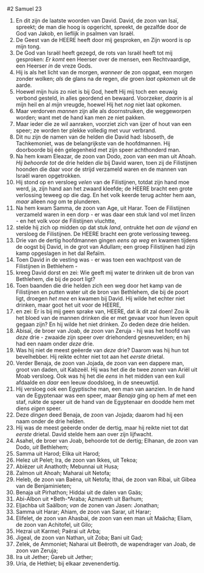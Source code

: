 #2 Samuel 23
1. En dit zijn de laatste woorden van David. David, de zoon van Isaï, spreekt; de man die hoog is opgericht, spreekt, de gezalfde door de God van Jakob, en lieflijk in psalmen van Israël. 
2. De Geest van de HEERE heeft door mij gesproken, en Zijn woord is op mijn tong. 
3. De God van Israël heeft gezegd, de rots van Israël heeft tot mij gesproken: *Er komt* een Heerser over de mensen, een Rechtvaardige, een Heerser *in* de vreze Gods. 
4. Hij is als het licht van de morgen, *wanneer* de zon opgaat, een morgen zonder wolken; *als* de glans na de regen, *die* groen *laat opkomen* uit de aarde. 
5. Hoewel mijn huis zo niet is bij God, heeft Hij mij toch een eeuwig verbond gesteld, in alles geordend en bewaard. Voorzeker, *daarin* is al mijn heil en al *mijn* vreugde, hoewel Hij het *nog* niet laat opkomen. 
6. Maar verdorven *mannen* zijn alle als doornstruiken, die weggeworpen worden; want met de hand kan men ze niet pakken. 
7. Maar ieder die ze wil aanraken, voorziet zich van ijzer of hout van een speer; ze worden ter plekke volledig met vuur verbrand.
8. Dit nu zijn de namen van de helden die David had: Isboseth, de Tachkemoniet, was de belangrijkste van de hoofdmannen. Hij doorboorde bij één gelegenheid met zijn speer achthonderd man.
9. Na hem kwam Eleazar, de zoon van Dodo, zoon van een man uit Ahoah. *Hij behoorde tot* de drie helden *die* bij David waren, toen zij de Filistijnen hoonden die daar voor de strijd verzameld waren en de mannen van Israël waren opgetrokken.
10. Hij stond op en versloeg *velen* van de Filistijnen, totdat zijn hand moe werd, ja, zijn hand aan het zwaard kleefde; de HEERE bracht een grote verlossing teweeg op die dag. En het volk keerde terug achter hem aan, *maar* alleen *nog* om te plunderen.
11. Na hem kwam Samma, de zoon van Age, uit Harar. Toen de Filistijnen verzameld waren in een dorp - er was daar een stuk land vol met linzen - en het volk voor de Filistijnen vluchtte,
12. stelde hij zich op midden op dat stuk *land*, ontrukte het *aan de vijand* en versloeg de Filistijnen. De HEERE bracht een grote verlossing teweeg.
13. Drie van de dertig hoofdmannen gingen *eens op weg* en kwamen tijdens de oogst bij David, in de grot van Adullam; een groep Filistijnen had zijn kamp opgeslagen in het dal Refaïm.
14. Toen David in de vesting was - er was toen een wachtpost van de Filistijnen in Bethlehem -
15. kreeg David dorst en zei: Wie geeft mij water te drinken uit de bron van Bethlehem, die bij de poort ligt?
16. Toen baanden die drie helden zich een weg door het kamp van de Filistijnen en putten water uit de bron van Bethlehem, die bij de poort ligt, droegen *het mee* en kwamen bij David. Hij wilde het echter niet drinken, maar goot het uit voor de HEERE,
17. en zei: Er is bij mij geen sprake van, HEERE, dat ik dit zal doen! Zou ik het bloed van de mannen drinken die er met gevaar voor hun leven opuit gegaan zijn? En hij wilde het niet drinken. Zo deden deze drie helden.
18. Abisaï, de broer van Joab, de zoon van Zeruja - hij was het hoofd van *deze* drie - zwaaide zijn speer over driehonderd gesneuvelden; en hij had een naam onder *deze* drie.
19. Was hij niet de meest geëerde van *deze* drie? Daarom was hij hun tot bevelhebber. Hij reikte echter niet tot aan het *eerste* drietal.
20. Verder Benaja, de zoon van Jojada, de zoon van een dappere man, groot van daden, uit Kabzeël. Hij was het die de twee *zonen* van Ariël uit Moab versloeg. Ook was hij het die *eens* in het midden van een kuil afdaalde en *daar* een leeuw doodsloeg, in de sneeuwtijd.
21. Hij versloeg ook een Egyptische man, een man van aanzien. In de hand van de Egyptenaar was een speer, maar *Benaja* ging op hem af met een staf, rukte de speer uit de hand van de Egyptenaar en doodde hem met diens *eigen* speer.
22. Deze *dingen* deed Benaja, de zoon van Jojada; daarom had hij een naam onder de drie helden.
23. Hij was de meest geëerde onder de dertig, maar hij reikte niet tot dat *eerste* drietal. David stelde hem aan over zijn lijfwacht.
24. Asahel, de broer van Joab, behoorde tot de dertig; Elhanan, de zoon van Dodo, *uit* Bethlehem;
25. Samma uit Harod; Elika uit Harod;
26. Helez uit Pelet; Ira, de zoon van Ikkes, uit Tekoa;
27. Abiëzer uit Anathoth; Mebunnai uit Husa;
28. Zalmon uit Ahoah; Maharai uit Netofa;
29. Heleb, de zoon van Baëna, uit Netofa; Ithai, de zoon van Ribai, uit Gibea van de Benjaminieten;
30. Benaja uit Pirhathon; Hiddai uit de dalen van Gaäs;
31. Abi-Albon uit *Beth-*Araba; Azmaveth uit Barhum;
32. Eljachba uit Saälbon; *van* de zonen van Jasen: Jonathan;
33. Samma uit Harar; Ahiam, de zoon van Sarar, uit Harar;
34. Elifelet, de zoon van Ahasbai, de zoon van een man uit Maächa; Eliam, de zoon van Achitofel, uit Gilo;
35. Hezrai uit Karmel; Paërai uit Arba;
36. Jigeal, de zoon van Nathan, uit Zoba; Bani uit Gad;
37. Zelek, de Ammoniet; Naharai uit Beëroth, de wapendrager van Joab, de zoon van Zeruja;
38. Ira uit Jether; Gareb uit Jether;
39. Uria, de Hethiet; bij elkaar zevenendertig.
